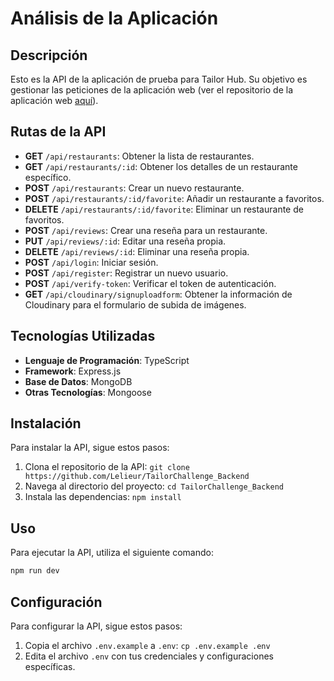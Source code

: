 # Análisis de la Aplicación

## Descripción

Esto es la API de la aplicación de prueba para Tailor Hub. Su objetivo es gestionar las peticiones de la aplicación web (ver el repositorio de la aplicación web [aquí](https://github.com/Lelieur/TailorChallenge_Frontend)).

## Rutas de la API

- **GET** `/api/restaurants`: Obtener la lista de restaurantes.
- **GET** `/api/restaurants/:id`: Obtener los detalles de un restaurante específico.
- **POST** `/api/restaurants`: Crear un nuevo restaurante.
- **POST** `/api/restaurants/:id/favorite`: Añadir un restaurante a favoritos.
- **DELETE** `/api/restaurants/:id/favorite`: Eliminar un restaurante de favoritos.
- **POST** `/api/reviews`: Crear una reseña para un restaurante.
- **PUT** `/api/reviews/:id`: Editar una reseña propia.
- **DELETE** `/api/reviews/:id`: Eliminar una reseña propia.
- **POST** `/api/login`: Iniciar sesión.
- **POST** `/api/register`: Registrar un nuevo usuario.
- **POST** `/api/verify-token`: Verificar el token de autenticación.
- **GET** `/api/cloudinary/signuploadform`: Obtener la información de Cloudinary para el formulario de subida de imágenes.

## Tecnologías Utilizadas

- **Lenguaje de Programación**: TypeScript
- **Framework**: Express.js
- **Base de Datos**: MongoDB
- **Otras Tecnologías**: Mongoose

## Instalación

Para instalar la API, sigue estos pasos:

1. Clona el repositorio de la API: `git clone https://github.com/Lelieur/TailorChallenge_Backend`
2. Navega al directorio del proyecto: `cd TailorChallenge_Backend`
3. Instala las dependencias: `npm install`

## Uso

Para ejecutar la API, utiliza el siguiente comando:

```bash
npm run dev
```

## Configuración

Para configurar la API, sigue estos pasos:

1. Copia el archivo `.env.example` a `.env`: `cp .env.example .env`
2. Edita el archivo `.env` con tus credenciales y configuraciones específicas.
